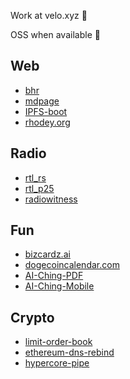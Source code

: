Work at velo.xyz 🚀

OSS when available 🚀

## Web
+ [bhr](https://github.com/rhodey/bhr)
+ [mdpage](https://github.com/rhodey/mdpage)
+ [IPFS-boot](https://github.com/rhodey/IPFS-boot)
+ [rhodey.org](https://github.com/rhodey/rhodey.org)

## Radio
+ [rtl_rs](https://github.com/rhodey/rtl_rs)
+ [rtl_p25](https://github.com/rhodey/rtl_p25)
+ [radiowitness](https://github.com/rhodey/radiowitness)

## Fun
+ [bizcardz.ai](https://github.com/rhodey/bizcardz.ai)
+ [dogecoincalendar.com](https://github.com/rhodey/dogecoincalendar.com)
+ [AI-Ching-PDF](https://github.com/rhodey/AI-Ching-PDF)
+ [AI-Ching-Mobile](https://github.com/rhodey/AI-Ching-Mobile)

## Crypto
+ [limit-order-book](https://github.com/rhodey/limit-order-book)
+ [ethereum-dns-rebind](https://github.com/rhodey/ethereum-dns-rebind)
+ [hypercore-pipe](https://github.com/rhodey/hypercore-pipe)
